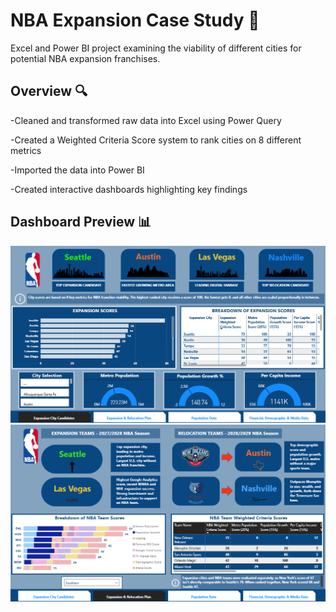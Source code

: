 # NBA Expansion Case Study 🏀

Excel and Power BI project examining the viability of different cities for potential NBA expansion franchises.

## Overview 🔍
-Cleaned and transformed raw data into Excel using Power Query

-Created a Weighted Criteria Score system to rank cities on 8 different metrics

-Imported the data into Power BI

-Created interactive dashboards highlighting key findings

## Dashboard Preview 📊
![Expansion City Candidates Default View](https://github.com/SamKelly-bi/NBA-Expansion-Case-Study/blob/main/Screenshots/Expansion%20City%20Candidates%20Slide%20Default.png)
![Expansion & Relocation Plan Filtered](https://github.com/SamKelly-bi/NBA-Expansion-Case-Study/blob/main/Screenshots/Expansion%20and%20Relocation%20Plan%20Slide%20Filtered.png)

